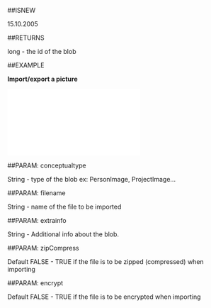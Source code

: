 
##ISNEW

15.10.2005


##RETURNS

long - the id of the blob


##EXAMPLE

**Import/export a picture**



![](..\..\Examples\vbs\Database.ImportBlobFromFile.vbs.txt)


##PARAM: conceptualtype

String - type of the blob ex: PersonImage, ProjectImage...


##PARAM: filename

String - name of the file to be imported


##PARAM: extrainfo

String - Additional info about the blob.


##PARAM: zipCompress

Default FALSE - TRUE if the file is to be zipped (compressed) when importing


##PARAM: encrypt

Default FALSE - TRUE if the file is to be encrypted when importing

